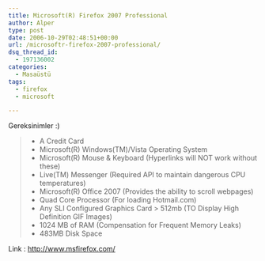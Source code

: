 ```yaml
---
title: Microsoft(R) Firefox 2007 Professional
author: Alper
type: post
date: 2006-10-29T02:48:51+00:00
url: /microsoftr-firefox-2007-professional/
dsq_thread_id:
  - 197136002
categories:
  - Masaüstü
tags:
  - firefox
  - microsoft

---
```

Gereksinimler :)

>   * A Credit Card
>   * Microsoft(R) Windows(TM)/Vista Operating System
>   * Microsoft(R) Mouse & Keyboard (Hyperlinks will NOT work without these)
>   * Live(TM) Messenger (Required API to maintain dangerous CPU temperatures)
>   * Microsoft(R) Office 2007 (Provides the ability to scroll webpages)
>   * Quad Core Processor (For loading Hotmail.com)
>   * Any SLI Configured Graphics Card > 512mb (TO Display High Definition GIF Images)
>   * 1024 MB of RAM (Compensation for Frequent Memory Leaks)
>   * 483MB Disk Space

Link : http://www.msfirefox.com/